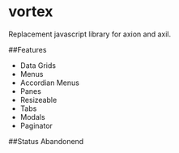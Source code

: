 # vortex
Replacement javascript library for axion and axil.

##Features
- Data Grids
- Menus
- Accordian Menus
- Panes
- Resizeable
- Tabs
- Modals
- Paginator

##Status
Abandonend
